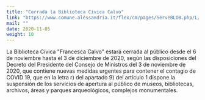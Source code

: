 ```yaml
---
title: "Cerrada la Biblioteca Cívica Calvo"
link: "https://www.comune.alessandria.it/flex/cm/pages/ServeBLOB.php/L/IT/IDPagina/2721"
mail: ""
date: 2020-11-05
weight: 10
---
```


La Biblioteca Cívica "Francesca Calvo" estará cerrada al público desde el 6 de noviembre hasta el 3 de diciembre de 2020, según las disposiciones del Decreto del Presidente del Consejo de Ministros del 3 de noviembre de 2020, que contiene nuevas medidas urgentes para contener el contagio de COVID 19, que en la letra r) del apartado 9) del artículo 1 dispone la suspensión de los servicios de apertura al público de museos, bibliotecas, archivos, áreas y parques arqueológicos, complejos monumentales.
